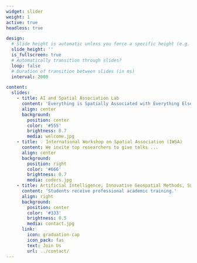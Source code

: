 ```yaml
---
widget: slider
weight: 1
active: true
headless: true

design:
  # Slide height is automatic unless you force a specific height (e.g. '400px')
  slide_height: ''
  is_fullscreen: true
  # Automatically transition through slides?
  loop: false
  # Duration of transition between slides (in ms)
  interval: 2000

content:
  slides:
    - title: AI and Spatial Association Lab
      content: 'Everything is Spatially Associated with Everything Else.'
      align: center
      background:
        position: center
        color: '#555'
        brightness: 0.7
        media: welcome.jpg
    - title: 💡 International Workshop on Spatial Association (IWSA)
      content: We invite top researchers to give talks ...
      align: center
      background:
        position: right
        color: '#666'
        brightness: 0.7
        media: coders.jpg
    - title: Artificial Intelligence, Innovative Geospatial Methods, Sustainable Infrastructure, Spatial Big Data, Open-Source Software, and More ...
      content: 'Students receive professional academic training.'
      align: right
      background:
        position: center
        color: '#333'
        brightness: 0.5
        media: contact.jpg
      link:
        icon: graduation-cap
        icon_pack: fas
        text: Join Us
        url: ../contact/
---
```

